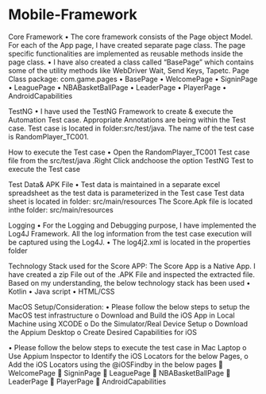# Mobile-Framework

Core Framework
•	The core framework consists of the Page object Model. For each of the App page, I have created separate page class. The page specific functionalities are implemented as reusable methods inside the page class.
•	I have also created a class called “BasePage” which contains some of the utility methods like WebDriver Wait, Send Keys, Tapetc.
Page Class package: com.game.pages
•	BasePage
•	WelcomePage
•	SigninPage
•	LeaguePage
•	NBABasketBallPage
•	LeaderPage
•	PlayerPage
•	AndroidCapabilities

TestNG
•	I have used the TestNG Framework to create & execute the Automation Test case. Appropriate Annotations are being within the Test case.
Test case is located in folder:src/test/java. The name of the test case is RandomPlayer_TC001. 

How to execute the Test case
•	Open the RandomPlayer_TC001 Test case file from the src/test/java .Right Click andchoose the option TestNG Test to execute the Test case

Test Data& APK File
•	Test data is maintained in a separate excel spreadsheet as the test data is parameterized in the Test case
Test data sheet is located in folder: src/main/resources
The Score.Apk file is located inthe folder:  src/main/resources

Logging
•	For the Logging and Debugging purpose, I have implemented the Log4J Framework. All the log information from the test case execution will be captured using the Log4J.
•	The log4j2.xml is located in the properties folder

Technology Stack used for the Score APP:
The Score App is a Native App. I have created a zip File out of the .APK File and inspected the extracted file. Based on my understanding, the below technology stack has been used 
•	Kotlin
•	Java script
•	HTML/CSS

MacOS Setup/Consideration:
•	Please follow the below steps to setup the MacOS test infrastructure
o	Download and Build the iOS App in Local Machine using XCODE
o	Do the Simulator/Real Device Setup
o	Download the Appium Desktop
o	Create Desired Capabilities for iOS

•	Please follow the below steps to execute the test case in Mac Laptop
o	Use Appium Inspector to Identify the iOS Locators for the below Pages,
o	Add the iOS Locators using the @iOSFindby in the below pages
	WelcomePage
	SigninPage
	LeaguePage
	NBABasketBallPage
	LeaderPage
	PlayerPage
	AndroidCapabilities






